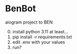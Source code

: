 # BenBot
aiogram project to BEN

0) install python 3.11 at least...
1) pip install -r requirements.txt
2) edit .env with your values
3) run?
